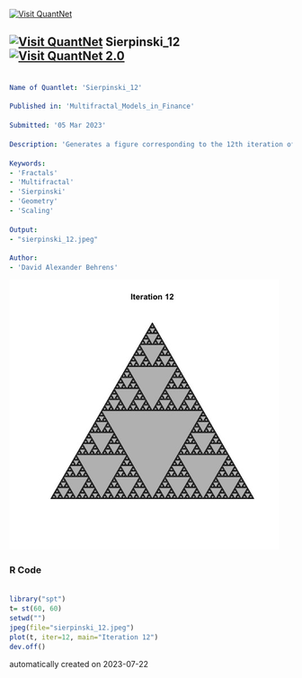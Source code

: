 [<img src="https://github.com/QuantLet/Styleguide-and-FAQ/blob/master/pictures/banner.png" width="1100" alt="Visit QuantNet">](http://quantlet.de/)

## [<img src="https://github.com/QuantLet/Styleguide-and-FAQ/blob/master/pictures/qloqo.png" alt="Visit QuantNet">](http://quantlet.de/) **Sierpinski_12** [<img src="https://github.com/QuantLet/Styleguide-and-FAQ/blob/master/pictures/QN2.png" width="60" alt="Visit QuantNet 2.0">](http://quantlet.de/)

```yaml

Name of Quantlet: 'Sierpinski_12'

Published in: 'Multifractal_Models_in_Finance'

Submitted: '05 Mar 2023'

Description: 'Generates a figure corresponding to the 12th iteration of the Sierpinski triangle' 

Keywords: 
- 'Fractals'
- 'Multifractal'
- 'Sierpinski'
- 'Geometry'
- 'Scaling'

Output: 
- "sierpinski_12.jpeg"

Author: 
- 'David Alexander Behrens'

```

![Picture1](sierpinski_12.jpeg)

### R Code
```r

library("spt")
t= st(60, 60)
setwd("")
jpeg(file="sierpinski_12.jpeg")
plot(t, iter=12, main="Iteration 12")
dev.off()
```

automatically created on 2023-07-22
